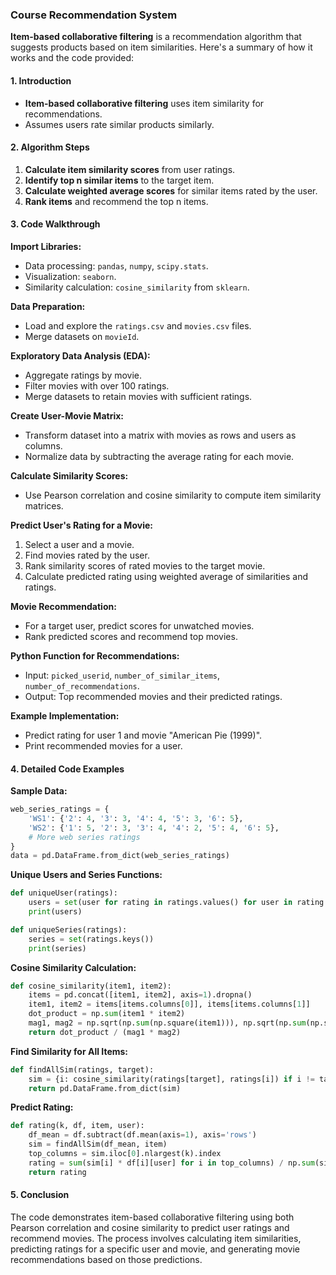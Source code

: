 ### Course Recommendation System 

**Item-based collaborative filtering** is a recommendation algorithm that suggests products based on item similarities. Here's a summary of how it works and the code provided:

#### 1. Introduction
- **Item-based collaborative filtering** uses item similarity for recommendations.
- Assumes users rate similar products similarly.

#### 2. Algorithm Steps
1. **Calculate item similarity scores** from user ratings.
2. **Identify top n similar items** to the target item.
3. **Calculate weighted average scores** for similar items rated by the user.
4. **Rank items** and recommend the top n items.

#### 3. Code Walkthrough

**Import Libraries:**
- Data processing: `pandas`, `numpy`, `scipy.stats`.
- Visualization: `seaborn`.
- Similarity calculation: `cosine_similarity` from `sklearn`.

**Data Preparation:**
- Load and explore the `ratings.csv` and `movies.csv` files.
- Merge datasets on `movieId`.

**Exploratory Data Analysis (EDA):**
- Aggregate ratings by movie.
- Filter movies with over 100 ratings.
- Merge datasets to retain movies with sufficient ratings.

**Create User-Movie Matrix:**
- Transform dataset into a matrix with movies as rows and users as columns.
- Normalize data by subtracting the average rating for each movie.

**Calculate Similarity Scores:**
- Use Pearson correlation and cosine similarity to compute item similarity matrices.

**Predict User's Rating for a Movie:**
1. Select a user and a movie.
2. Find movies rated by the user.
3. Rank similarity scores of rated movies to the target movie.
4. Calculate predicted rating using weighted average of similarities and ratings.

**Movie Recommendation:**
- For a target user, predict scores for unwatched movies.
- Rank predicted scores and recommend top movies.

**Python Function for Recommendations:**
- Input: `picked_userid`, `number_of_similar_items`, `number_of_recommendations`.
- Output: Top recommended movies and their predicted ratings.

**Example Implementation:**
- Predict rating for user 1 and movie "American Pie (1999)".
- Print recommended movies for a user.

#### 4. Detailed Code Examples

**Sample Data:**
```python
web_series_ratings = {
    'WS1': {'2': 4, '3': 3, '4': 4, '5': 3, '6': 5},
    'WS2': {'1': 5, '2': 3, '3': 4, '4': 2, '5': 4, '6': 5},
    # More web series ratings
}
data = pd.DataFrame.from_dict(web_series_ratings)
```

**Unique Users and Series Functions:**
```python
def uniqueUser(ratings):
    users = set(user for rating in ratings.values() for user in rating.keys())
    print(users)

def uniqueSeries(ratings):
    series = set(ratings.keys())
    print(series)
```

**Cosine Similarity Calculation:**
```python
def cosine_similarity(item1, item2):
    items = pd.concat([item1, item2], axis=1).dropna()
    item1, item2 = items[items.columns[0]], items[items.columns[1]]
    dot_product = np.sum(item1 * item2)
    mag1, mag2 = np.sqrt(np.sum(np.square(item1))), np.sqrt(np.sum(np.square(item2)))
    return dot_product / (mag1 * mag2)
```

**Find Similarity for All Items:**
```python
def findAllSim(ratings, target):
    sim = {i: cosine_similarity(ratings[target], ratings[i]) if i != target else -1 for i in ratings.columns}
    return pd.DataFrame.from_dict(sim)
```

**Predict Rating:**
```python
def rating(k, df, item, user):
    df_mean = df.subtract(df.mean(axis=1), axis='rows')
    sim = findAllSim(df_mean, item)
    top_columns = sim.iloc[0].nlargest(k).index
    rating = sum(sim[i] * df[i][user] for i in top_columns) / np.sum(sim[top_columns], axis=1)
    return rating
```

#### 5. Conclusion

The code demonstrates item-based collaborative filtering using both Pearson correlation and cosine similarity to predict user ratings and recommend movies. The process involves calculating item similarities, predicting ratings for a specific user and movie, and generating movie recommendations based on those predictions.
